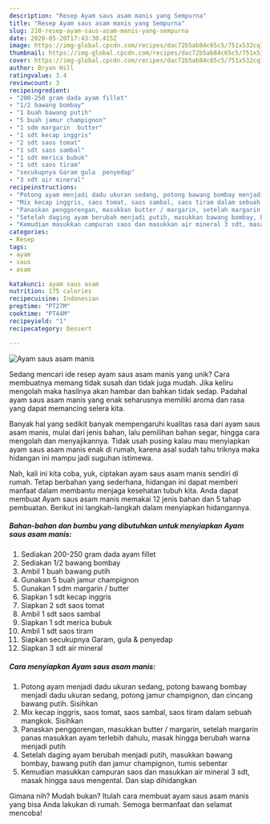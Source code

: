 ```yaml
---
description: "Resep Ayam saus asam manis yang Sempurna"
title: "Resep Ayam saus asam manis yang Sempurna"
slug: 210-resep-ayam-saus-asam-manis-yang-sempurna
date: 2020-05-20T17:43:30.415Z
image: https://img-global.cpcdn.com/recipes/dac72b5ab84c65c5/751x532cq70/ayam-saus-asam-manis-foto-resep-utama.jpg
thumbnail: https://img-global.cpcdn.com/recipes/dac72b5ab84c65c5/751x532cq70/ayam-saus-asam-manis-foto-resep-utama.jpg
cover: https://img-global.cpcdn.com/recipes/dac72b5ab84c65c5/751x532cq70/ayam-saus-asam-manis-foto-resep-utama.jpg
author: Bryan Hill
ratingvalue: 3.4
reviewcount: 3
recipeingredient:
- "200-250 gram dada ayam fillet"
- "1/2 bawang bombay"
- "1 buah bawang putih"
- "5 buah jamur champignon"
- "1 sdm margarin  butter"
- "1 sdt kecap inggris"
- "2 sdt saos tomat"
- "1 sdt saos sambal"
- "1 sdt merica bubuk"
- "1 sdt saos tiram"
- "secukupnya Garam gula  penyedap"
- "3 sdt air mineral"
recipeinstructions:
- "Potong ayam menjadi dadu ukuran sedang, potong bawang bombay menjadi dadu ukuran sedang, potong jamur champignon, dan cincang bawang putih. Sisihkan"
- "Mix kecap inggris, saos tomat, saos sambal, saos tiram dalam sebuah mangkok. Sisihkan"
- "Panaskan penggorengan, masukkan butter / margarin, setelah margarin panas masukkan ayam terlebih dahulu, masak hingga berubah warna menjadi putih"
- "Setelah daging ayam berubah menjadi putih, masukkan bawang bombay, bawang putih dan jamur champignon, tumis sebentar"
- "Kemudian masukkan campuran saos dan masukkan air mineral 3 sdt, masak hingga saus mengental. Dan siap dihidangkan"
categories:
- Resep
tags:
- ayam
- saus
- asam

katakunci: ayam saus asam 
nutrition: 175 calories
recipecuisine: Indonesian
preptime: "PT27M"
cooktime: "PT44M"
recipeyield: "1"
recipecategory: Dessert

---
```



![Ayam saus asam manis](https://img-global.cpcdn.com/recipes/dac72b5ab84c65c5/751x532cq70/ayam-saus-asam-manis-foto-resep-utama.jpg)

Sedang mencari ide resep ayam saus asam manis yang unik? Cara membuatnya memang tidak susah dan tidak juga mudah. Jika keliru mengolah maka hasilnya akan hambar dan bahkan tidak sedap. Padahal ayam saus asam manis yang enak seharusnya memiliki aroma dan rasa yang dapat memancing selera kita.

Banyak hal yang sedikit banyak mempengaruhi kualitas rasa dari ayam saus asam manis, mulai dari jenis bahan, lalu pemilihan bahan segar, hingga cara mengolah dan menyajikannya. Tidak usah pusing kalau mau menyiapkan ayam saus asam manis enak di rumah, karena asal sudah tahu triknya maka hidangan ini mampu jadi suguhan istimewa.




Nah, kali ini kita coba, yuk, ciptakan ayam saus asam manis sendiri di rumah. Tetap berbahan yang sederhana, hidangan ini dapat memberi manfaat dalam membantu menjaga kesehatan tubuh kita. Anda dapat membuat Ayam saus asam manis memakai 12 jenis bahan dan 5 tahap pembuatan. Berikut ini langkah-langkah dalam menyiapkan hidangannya.

<!--inarticleads1-->

##### Bahan-bahan dan bumbu yang dibutuhkan untuk menyiapkan Ayam saus asam manis:

1. Sediakan 200-250 gram dada ayam fillet
1. Sediakan 1/2 bawang bombay
1. Ambil 1 buah bawang putih
1. Gunakan 5 buah jamur champignon
1. Gunakan 1 sdm margarin / butter
1. Siapkan 1 sdt kecap inggris
1. Siapkan 2 sdt saos tomat
1. Ambil 1 sdt saos sambal
1. Siapkan 1 sdt merica bubuk
1. Ambil 1 sdt saos tiram
1. Siapkan secukupnya Garam, gula &amp; penyedap
1. Siapkan 3 sdt air mineral




<!--inarticleads2-->

##### Cara menyiapkan Ayam saus asam manis:

1. Potong ayam menjadi dadu ukuran sedang, potong bawang bombay menjadi dadu ukuran sedang, potong jamur champignon, dan cincang bawang putih. Sisihkan
1. Mix kecap inggris, saos tomat, saos sambal, saos tiram dalam sebuah mangkok. Sisihkan
1. Panaskan penggorengan, masukkan butter / margarin, setelah margarin panas masukkan ayam terlebih dahulu, masak hingga berubah warna menjadi putih
1. Setelah daging ayam berubah menjadi putih, masukkan bawang bombay, bawang putih dan jamur champignon, tumis sebentar
1. Kemudian masukkan campuran saos dan masukkan air mineral 3 sdt, masak hingga saus mengental. Dan siap dihidangkan




Gimana nih? Mudah bukan? Itulah cara membuat ayam saus asam manis yang bisa Anda lakukan di rumah. Semoga bermanfaat dan selamat mencoba!
